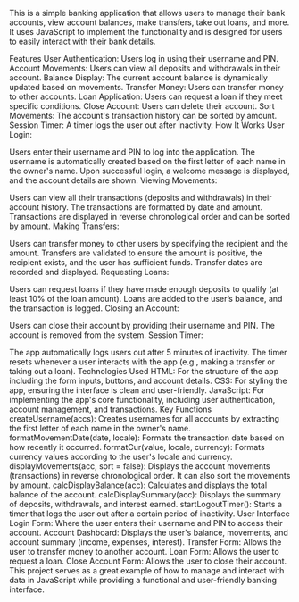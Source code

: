 This is a simple banking application that allows users to manage their bank accounts, view account balances, make transfers, take out loans, and more. It uses JavaScript to implement the functionality and is designed for users to easily interact with their bank details.

Features
User Authentication: Users log in using their username and PIN.
Account Movements: Users can view all deposits and withdrawals in their account.
Balance Display: The current account balance is dynamically updated based on movements.
Transfer Money: Users can transfer money to other accounts.
Loan Application: Users can request a loan if they meet specific conditions.
Close Account: Users can delete their account.
Sort Movements: The account's transaction history can be sorted by amount.
Session Timer: A timer logs the user out after inactivity.
How It Works
User Login:

Users enter their username and PIN to log into the application.
The username is automatically created based on the first letter of each name in the owner's name.
Upon successful login, a welcome message is displayed, and the account details are shown.
Viewing Movements:

Users can view all their transactions (deposits and withdrawals) in their account history.
The transactions are formatted by date and amount.
Transactions are displayed in reverse chronological order and can be sorted by amount.
Making Transfers:

Users can transfer money to other users by specifying the recipient and the amount.
Transfers are validated to ensure the amount is positive, the recipient exists, and the user has sufficient funds.
Transfer dates are recorded and displayed.
Requesting Loans:

Users can request loans if they have made enough deposits to qualify (at least 10% of the loan amount).
Loans are added to the user’s balance, and the transaction is logged.
Closing an Account:

Users can close their account by providing their username and PIN.
The account is removed from the system.
Session Timer:

The app automatically logs users out after 5 minutes of inactivity.
The timer resets whenever a user interacts with the app (e.g., making a transfer or taking out a loan).
Technologies Used
HTML: For the structure of the app including the form inputs, buttons, and account details.
CSS: For styling the app, ensuring the interface is clean and user-friendly.
JavaScript: For implementing the app's core functionality, including user authentication, account management, and transactions.
Key Functions
createUsername(accs): Creates usernames for all accounts by extracting the first letter of each name in the owner's name.
formatMovementDate(date, locale): Formats the transaction date based on how recently it occurred.
formatCur(value, locale, currency): Formats currency values according to the user's locale and currency.
displayMovements(acc, sort = false): Displays the account movements (transactions) in reverse chronological order. It can also sort the movements by amount.
calcDisplayBalance(acc): Calculates and displays the total balance of the account.
calcDisplaySummary(acc): Displays the summary of deposits, withdrawals, and interest earned.
startLogoutTimer(): Starts a timer that logs the user out after a certain period of inactivity.
User Interface
Login Form: Where the user enters their username and PIN to access their account.
Account Dashboard: Displays the user's balance, movements, and account summary (income, expenses, interest).
Transfer Form: Allows the user to transfer money to another account.
Loan Form: Allows the user to request a loan.
Close Account Form: Allows the user to close their account.
This project serves as a great example of how to manage and interact with data in JavaScript while providing a functional and user-friendly banking interface.
